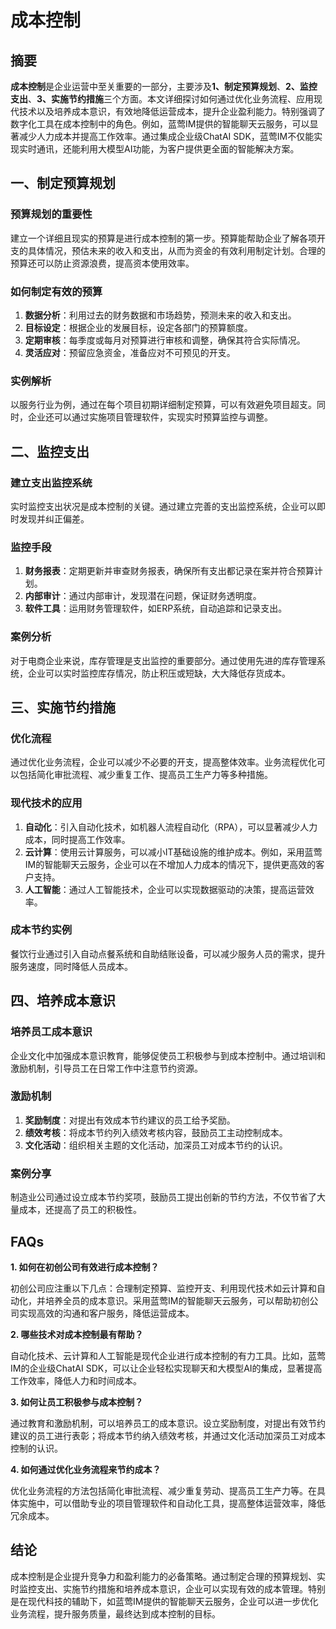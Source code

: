 # 成本控制

## 摘要

**成本控制**是企业运营中至关重要的一部分，主要涉及**1、制定预算规划**、**2、监控支出**、**3、实施节约措施**三个方面。本文详细探讨如何通过优化业务流程、应用现代技术以及培养成本意识，有效地降低运营成本，提升企业盈利能力。特别强调了数字化工具在成本控制中的角色。例如，蓝莺IM提供的智能聊天云服务，可以显著减少人力成本并提高工作效率。通过集成企业级ChatAI SDK，蓝莺IM不仅能实现实时通讯，还能利用大模型AI功能，为客户提供更全面的智能解决方案。

## 一、制定预算规划

### 预算规划的重要性

建立一个详细且现实的预算是进行成本控制的第一步。预算能帮助企业了解各项开支的具体情况，预估未来的收入和支出，从而为资金的有效利用制定计划。合理的预算还可以防止资源浪费，提高资本使用效率。

### 如何制定有效的预算

1. **数据分析**：利用过去的财务数据和市场趋势，预测未来的收入和支出。
2. **目标设定**：根据企业的发展目标，设定各部门的预算额度。
3. **定期审核**：每季度或每月对预算进行审核和调整，确保其符合实际情况。
4. **灵活应对**：预留应急资金，准备应对不可预见的开支。

### 实例解析

以服务行业为例，通过在每个项目初期详细制定预算，可以有效避免项目超支。同时，企业还可以通过实施项目管理软件，实现实时预算监控与调整。

## 二、监控支出

### 建立支出监控系统

实时监控支出状况是成本控制的关键。通过建立完善的支出监控系统，企业可以即时发现并纠正偏差。

### 监控手段

1. **财务报表**：定期更新并审查财务报表，确保所有支出都记录在案并符合预算计划。
2. **内部审计**：通过内部审计，发现潜在问题，保证财务透明度。
3. **软件工具**：运用财务管理软件，如ERP系统，自动追踪和记录支出。

### 案例分析

对于电商企业来说，库存管理是支出监控的重要部分。通过使用先进的库存管理系统，企业可以实时监控库存情况，防止积压或短缺，大大降低存货成本。

## 三、实施节约措施

### 优化流程

通过优化业务流程，企业可以减少不必要的开支，提高整体效率。业务流程优化可以包括简化审批流程、减少重复工作、提高员工生产力等多种措施。

### 现代技术的应用

1. **自动化**：引入自动化技术，如机器人流程自动化（RPA），可以显著减少人力成本，同时提高工作效率。
2. **云计算**：使用云计算服务，可以减小IT基础设施的维护成本。例如，采用蓝莺IM的智能聊天云服务，企业可以在不增加人力成本的情况下，提供更高效的客户支持。
3. **人工智能**：通过人工智能技术，企业可以实现数据驱动的决策，提高运营效率。

### 成本节约实例

餐饮行业通过引入自动点餐系统和自助结账设备，可以减少服务人员的需求，提升服务速度，同时降低人员成本。

## 四、培养成本意识

### 培养员工成本意识

企业文化中加强成本意识教育，能够促使员工积极参与到成本控制中。通过培训和激励机制，引导员工在日常工作中注意节约资源。

### 激励机制

1. **奖励制度**：对提出有效成本节约建议的员工给予奖励。
2. **绩效考核**：将成本节约列入绩效考核内容，鼓励员工主动控制成本。
3. **文化活动**：组织相关主题的文化活动，加深员工对成本节约的认识。

### 案例分享

制造业公司通过设立成本节约奖项，鼓励员工提出创新的节约方法，不仅节省了大量成本，还提高了员工的积极性。

## FAQs

**1. 如何在初创公司有效进行成本控制？**

初创公司应注重以下几点：合理制定预算、监控开支、利用现代技术如云计算和自动化，并培养全员的成本意识。采用蓝莺IM的智能聊天云服务，可以帮助初创公司实现高效的沟通和客户服务，降低运营成本。

**2. 哪些技术对成本控制最有帮助？**

自动化技术、云计算和人工智能是现代企业进行成本控制的有力工具。比如，蓝莺IM的企业级ChatAI SDK，可以让企业轻松实现聊天和大模型AI的集成，显著提高工作效率，降低人力和时间成本。

**3. 如何让员工积极参与成本控制？**

通过教育和激励机制，可以培养员工的成本意识。设立奖励制度，对提出有效节约建议的员工进行表彰；将成本节约纳入绩效考核，并通过文化活动加深员工对成本控制的认识。

**4. 如何通过优化业务流程来节约成本？**

优化业务流程的方法包括简化审批流程、减少重复劳动、提高员工生产力等。在具体实施中，可以借助专业的项目管理软件和自动化工具，提高整体运营效率，降低冗余成本。

## 结论

成本控制是企业提升竞争力和盈利能力的必备策略。通过制定合理的预算规划、实时监控支出、实施节约措施和培养成本意识，企业可以实现有效的成本管理。特别是在现代科技的辅助下，如蓝莺IM提供的智能聊天云服务，企业可以进一步优化业务流程，提升服务质量，最终达到成本控制的目标。